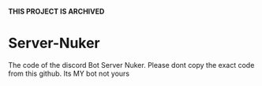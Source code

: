 **THIS PROJECT IS ARCHIVED**

# Server-Nuker
The code of the discord Bot Server Nuker. Please dont copy the exact code from this github. Its MY bot not yours
